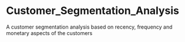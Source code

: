 # Customer_Segmentation_Analysis
A customer segmentation analysis based on recency, frequency and monetary aspects of the customers
